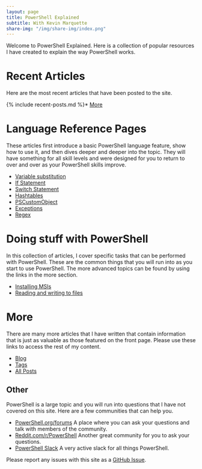 ```yaml
---
layout: page
title: PowerShell Explained
subtitle: With Kevin Marquette
share-img: "/img/share-img/index.png"
---
```


Welcome to PowerShell Explained. Here is a collection of popular resources I have created to explain the way PowerShell works.

# Recent Articles

Here are the most recent articles that have been posted to the site.

{% include recent-posts.md %}* [More](sitemap/?utm_source=blog&utm_medium=blog&utm_content=recent)

# Language Reference Pages

These articles first introduce a basic PowerShell language feature, show how to use it, and then dives deeper and deeper into the topic. They will have something for all skill levels and were designed for you to return to over and over as your PowerShell skills improve.

* [Variable substitution](/2017-01-13-powershell-variable-substitution-in-strings/?utm_source=blog&utm_medium=blog&utm_content=indexref)
* [If Statement](/2019-08-11-Powershell-if-then-else-equals-operator/?utm_source=blog&utm_medium=blog&utm_content=indexref)
* [Switch Statement](/2018-01-12-Powershell-switch-statement/?utm_source=blog&utm_medium=blog&utm_content=indexref)
* [Hashtables](/2016-11-06-powershell-hashtable-everything-you-wanted-to-know-about/?utm_source=blog&utm_medium=blog&utm_content=indexref)
* [PSCustomObject](/2016-10-28-powershell-everything-you-wanted-to-know-about-pscustomobject/?utm_source=blog&utm_medium=blog&utm_content=indexref)
* [Exceptions](/2017-04-10-Powershell-exceptions-everything-you-ever-wanted-to-know/?utm_source=blog&utm_medium=blog&utm_content=indexref)
* [Regex](/2017-07-31-Powershell-regex-regular-expression/?utm_source=blog&utm_medium=blog&utm_content=indexref)

# Doing stuff with PowerShell

In this collection of articles, I cover specific tasks that can be performed with PowerShell. These are the common things that you will run into as you start to use PowerShell. The more advanced topics can be found by using the links in the more section.

* [Installing MSIs](/2016-10-21-powershell-installing-msi-files/?utm_source=blog&utm_medium=blog&utm_content=indexactions)
* [Reading and writing to files](/2017-03-18-Powershell-reading-and-saving-data-to-files/?utm_source=blog&utm_medium=blog&utm_content=indexactions)


# More

There are many more articles that I have written that contain information that is just as valuable as those featured on the front page. Please use these links to access the rest of my content.

* [Blog](blog/?utm_source=blog&utm_medium=blog&utm_content=more)
* [Tags](/tags/?utm_source=blog&utm_medium=blog&utm_content=more)
* [All Posts](sitemap/?utm_source=blog&utm_medium=blog&utm_content=more)

## Other

PowerShell is a large topic and you will run into questions that I have not covered on this site. Here are a few communities that can help you.

* [PowerShell.org/forums](https://powershell.org/forums/) A place where you can ask your questions and talk with members of the community.
* [Reddit.com/r/PowerShell](https://reddit.com/r/powershell) Another great community for you to ask your questions.
* [PowerShell Slack](http://slack.poshcode.org) A very active slack for all things PowerShell.

Please report any issues with this site as a [GitHub Issue](https://github.com/KevinMarquette/kevinmarquette.github.io/issues).

